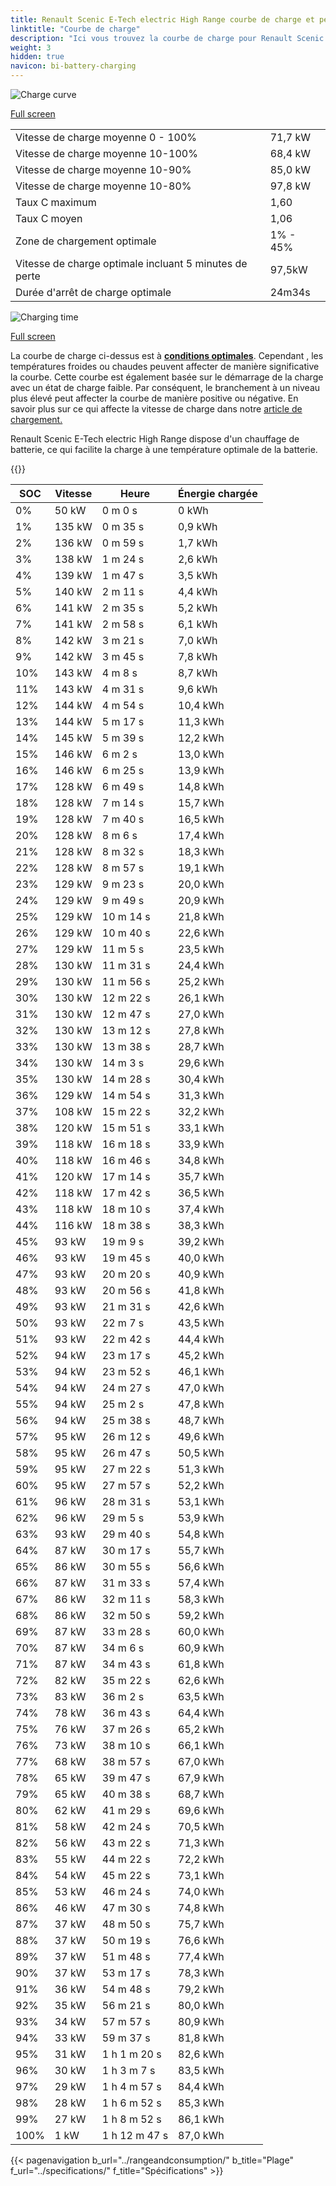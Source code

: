 ```yaml
---
title: Renault Scenic E-Tech electric High Range courbe de charge et performances
linktitle: "Courbe de charge"
description: "Ici vous trouvez la courbe de charge pour Renault Scenic E-Tech electric High Range."
weight: 3
hidden: true
navicon: bi-battery-charging
---
```

<!-- markdownlint-disable MD033 -->
<img src="/images/models/renault/scenic/scenic_e-tech_electric_high_range/chargingcurve.svg" alt="Charge curve" class="img-fluid">

[Full screen](/images/models/renault/scenic/scenic_e-tech_electric_high_range/chargingcurve.svg)


<table class="table table-striped border">
<tbody>
<tr>
<td>Vitesse de charge moyenne 0 - 100%</td><td>71,7 kW</td>
</tr>
<tr>
<td>Vitesse de charge moyenne 10-100%</td><td>68,4 kW</td>
</tr>
<tr>
<td>Vitesse de charge moyenne 10-90%</td><td>85,0 kW</td>
</tr>
<tr>
<td>Vitesse de charge moyenne 10-80%</td><td>97,8 kW</td>
</tr>
<tr>
<td>Taux C maximum</td><td>1,60</td>
</tr>
<tr>
<td>Taux C moyen</td><td>1,06</td>
</tr>
<tr>
<td>Zone de chargement optimale</td><td>1% - 45%</td>
</tr>
<tr>
<td>Vitesse de charge optimale incluant 5 minutes de perte</td><td>97,5kW</td>
</tr>
<tr>
<td>Durée d'arrêt de charge optimale</td><td>24m34s</td>
</tr>
</tbody>
</table>
<img src="/images/models/renault/scenic/scenic_e-tech_electric_high_range/chargingtime.svg" alt="Charging time" class="img-fluid">

[Full screen](/images/models/renault/scenic/scenic_e-tech_electric_high_range/chargingtime.svg)


La courbe de charge ci-dessus est à **[conditions optimales](../../../../../technology/battery/charging/#temperature)**. Cependant , les températures froides ou chaudes peuvent affecter de manière significative la courbe. Cette courbe est également basée sur le démarrage de la charge avec un état de charge faible. Par conséquent, le branchement à un niveau plus élevé peut affecter la courbe de manière positive ou négative. En savoir plus sur ce qui affecte la vitesse de charge dans notre [article de chargement.](../../../../../technology/battery/charging/)


Renault Scenic E-Tech electric High Range dispose d'un chauffage de batterie, ce qui facilite la charge à une température optimale de la batterie.


{{<evkxdisplayaddarticle />}}
<table class="table table-striped border">
<thead>
<tr><th>SOC</th><th>Vitesse</th><th>Heure</th><th>Énergie chargée</th></tr>
</thead>
<tbody>
<tr>
<td>0%</td><td>50 kW</td><td> 0 m 0 s </td><td>0 kWh </td>
</tr>
<tr>
<td>1%</td><td>135 kW</td><td> 0 m 35 s </td><td>0,9 kWh </td>
</tr>
<tr>
<td>2%</td><td>136 kW</td><td> 0 m 59 s </td><td>1,7 kWh </td>
</tr>
<tr>
<td>3%</td><td>138 kW</td><td> 1 m 24 s </td><td>2,6 kWh </td>
</tr>
<tr>
<td>4%</td><td>139 kW</td><td> 1 m 47 s </td><td>3,5 kWh </td>
</tr>
<tr>
<td>5%</td><td>140 kW</td><td> 2 m 11 s </td><td>4,4 kWh </td>
</tr>
<tr>
<td>6%</td><td>141 kW</td><td> 2 m 35 s </td><td>5,2 kWh </td>
</tr>
<tr>
<td>7%</td><td>141 kW</td><td> 2 m 58 s </td><td>6,1 kWh </td>
</tr>
<tr>
<td>8%</td><td>142 kW</td><td> 3 m 21 s </td><td>7,0 kWh </td>
</tr>
<tr>
<td>9%</td><td>142 kW</td><td> 3 m 45 s </td><td>7,8 kWh </td>
</tr>
<tr>
<td>10%</td><td>143 kW</td><td> 4 m 8 s </td><td>8,7 kWh </td>
</tr>
<tr>
<td>11%</td><td>143 kW</td><td> 4 m 31 s </td><td>9,6 kWh </td>
</tr>
<tr>
<td>12%</td><td>144 kW</td><td> 4 m 54 s </td><td>10,4 kWh </td>
</tr>
<tr>
<td>13%</td><td>144 kW</td><td> 5 m 17 s </td><td>11,3 kWh </td>
</tr>
<tr>
<td>14%</td><td>145 kW</td><td> 5 m 39 s </td><td>12,2 kWh </td>
</tr>
<tr>
<td>15%</td><td>146 kW</td><td> 6 m 2 s </td><td>13,0 kWh </td>
</tr>
<tr>
<td>16%</td><td>146 kW</td><td> 6 m 25 s </td><td>13,9 kWh </td>
</tr>
<tr>
<td>17%</td><td>128 kW</td><td> 6 m 49 s </td><td>14,8 kWh </td>
</tr>
<tr>
<td>18%</td><td>128 kW</td><td> 7 m 14 s </td><td>15,7 kWh </td>
</tr>
<tr>
<td>19%</td><td>128 kW</td><td> 7 m 40 s </td><td>16,5 kWh </td>
</tr>
<tr>
<td>20%</td><td>128 kW</td><td> 8 m 6 s </td><td>17,4 kWh </td>
</tr>
<tr>
<td>21%</td><td>128 kW</td><td> 8 m 32 s </td><td>18,3 kWh </td>
</tr>
<tr>
<td>22%</td><td>128 kW</td><td> 8 m 57 s </td><td>19,1 kWh </td>
</tr>
<tr>
<td>23%</td><td>129 kW</td><td> 9 m 23 s </td><td>20,0 kWh </td>
</tr>
<tr>
<td>24%</td><td>129 kW</td><td> 9 m 49 s </td><td>20,9 kWh </td>
</tr>
<tr>
<td>25%</td><td>129 kW</td><td> 10 m 14 s </td><td>21,8 kWh </td>
</tr>
<tr>
<td>26%</td><td>129 kW</td><td> 10 m 40 s </td><td>22,6 kWh </td>
</tr>
<tr>
<td>27%</td><td>129 kW</td><td> 11 m 5 s </td><td>23,5 kWh </td>
</tr>
<tr>
<td>28%</td><td>130 kW</td><td> 11 m 31 s </td><td>24,4 kWh </td>
</tr>
<tr>
<td>29%</td><td>130 kW</td><td> 11 m 56 s </td><td>25,2 kWh </td>
</tr>
<tr>
<td>30%</td><td>130 kW</td><td> 12 m 22 s </td><td>26,1 kWh </td>
</tr>
<tr>
<td>31%</td><td>130 kW</td><td> 12 m 47 s </td><td>27,0 kWh </td>
</tr>
<tr>
<td>32%</td><td>130 kW</td><td> 13 m 12 s </td><td>27,8 kWh </td>
</tr>
<tr>
<td>33%</td><td>130 kW</td><td> 13 m 38 s </td><td>28,7 kWh </td>
</tr>
<tr>
<td>34%</td><td>130 kW</td><td> 14 m 3 s </td><td>29,6 kWh </td>
</tr>
<tr>
<td>35%</td><td>130 kW</td><td> 14 m 28 s </td><td>30,4 kWh </td>
</tr>
<tr>
<td>36%</td><td>129 kW</td><td> 14 m 54 s </td><td>31,3 kWh </td>
</tr>
<tr>
<td>37%</td><td>108 kW</td><td> 15 m 22 s </td><td>32,2 kWh </td>
</tr>
<tr>
<td>38%</td><td>120 kW</td><td> 15 m 51 s </td><td>33,1 kWh </td>
</tr>
<tr>
<td>39%</td><td>118 kW</td><td> 16 m 18 s </td><td>33,9 kWh </td>
</tr>
<tr>
<td>40%</td><td>118 kW</td><td> 16 m 46 s </td><td>34,8 kWh </td>
</tr>
<tr>
<td>41%</td><td>120 kW</td><td> 17 m 14 s </td><td>35,7 kWh </td>
</tr>
<tr>
<td>42%</td><td>118 kW</td><td> 17 m 42 s </td><td>36,5 kWh </td>
</tr>
<tr>
<td>43%</td><td>118 kW</td><td> 18 m 10 s </td><td>37,4 kWh </td>
</tr>
<tr>
<td>44%</td><td>116 kW</td><td> 18 m 38 s </td><td>38,3 kWh </td>
</tr>
<tr>
<td>45%</td><td>93 kW</td><td> 19 m 9 s </td><td>39,2 kWh </td>
</tr>
<tr>
<td>46%</td><td>93 kW</td><td> 19 m 45 s </td><td>40,0 kWh </td>
</tr>
<tr>
<td>47%</td><td>93 kW</td><td> 20 m 20 s </td><td>40,9 kWh </td>
</tr>
<tr>
<td>48%</td><td>93 kW</td><td> 20 m 56 s </td><td>41,8 kWh </td>
</tr>
<tr>
<td>49%</td><td>93 kW</td><td> 21 m 31 s </td><td>42,6 kWh </td>
</tr>
<tr>
<td>50%</td><td>93 kW</td><td> 22 m 7 s </td><td>43,5 kWh </td>
</tr>
<tr>
<td>51%</td><td>93 kW</td><td> 22 m 42 s </td><td>44,4 kWh </td>
</tr>
<tr>
<td>52%</td><td>94 kW</td><td> 23 m 17 s </td><td>45,2 kWh </td>
</tr>
<tr>
<td>53%</td><td>94 kW</td><td> 23 m 52 s </td><td>46,1 kWh </td>
</tr>
<tr>
<td>54%</td><td>94 kW</td><td> 24 m 27 s </td><td>47,0 kWh </td>
</tr>
<tr>
<td>55%</td><td>94 kW</td><td> 25 m 2 s </td><td>47,8 kWh </td>
</tr>
<tr>
<td>56%</td><td>94 kW</td><td> 25 m 38 s </td><td>48,7 kWh </td>
</tr>
<tr>
<td>57%</td><td>95 kW</td><td> 26 m 12 s </td><td>49,6 kWh </td>
</tr>
<tr>
<td>58%</td><td>95 kW</td><td> 26 m 47 s </td><td>50,5 kWh </td>
</tr>
<tr>
<td>59%</td><td>95 kW</td><td> 27 m 22 s </td><td>51,3 kWh </td>
</tr>
<tr>
<td>60%</td><td>95 kW</td><td> 27 m 57 s </td><td>52,2 kWh </td>
</tr>
<tr>
<td>61%</td><td>96 kW</td><td> 28 m 31 s </td><td>53,1 kWh </td>
</tr>
<tr>
<td>62%</td><td>96 kW</td><td> 29 m 5 s </td><td>53,9 kWh </td>
</tr>
<tr>
<td>63%</td><td>93 kW</td><td> 29 m 40 s </td><td>54,8 kWh </td>
</tr>
<tr>
<td>64%</td><td>87 kW</td><td> 30 m 17 s </td><td>55,7 kWh </td>
</tr>
<tr>
<td>65%</td><td>86 kW</td><td> 30 m 55 s </td><td>56,6 kWh </td>
</tr>
<tr>
<td>66%</td><td>87 kW</td><td> 31 m 33 s </td><td>57,4 kWh </td>
</tr>
<tr>
<td>67%</td><td>86 kW</td><td> 32 m 11 s </td><td>58,3 kWh </td>
</tr>
<tr>
<td>68%</td><td>86 kW</td><td> 32 m 50 s </td><td>59,2 kWh </td>
</tr>
<tr>
<td>69%</td><td>87 kW</td><td> 33 m 28 s </td><td>60,0 kWh </td>
</tr>
<tr>
<td>70%</td><td>87 kW</td><td> 34 m 6 s </td><td>60,9 kWh </td>
</tr>
<tr>
<td>71%</td><td>87 kW</td><td> 34 m 43 s </td><td>61,8 kWh </td>
</tr>
<tr>
<td>72%</td><td>82 kW</td><td> 35 m 22 s </td><td>62,6 kWh </td>
</tr>
<tr>
<td>73%</td><td>83 kW</td><td> 36 m 2 s </td><td>63,5 kWh </td>
</tr>
<tr>
<td>74%</td><td>78 kW</td><td> 36 m 43 s </td><td>64,4 kWh </td>
</tr>
<tr>
<td>75%</td><td>76 kW</td><td> 37 m 26 s </td><td>65,2 kWh </td>
</tr>
<tr>
<td>76%</td><td>73 kW</td><td> 38 m 10 s </td><td>66,1 kWh </td>
</tr>
<tr>
<td>77%</td><td>68 kW</td><td> 38 m 57 s </td><td>67,0 kWh </td>
</tr>
<tr>
<td>78%</td><td>65 kW</td><td> 39 m 47 s </td><td>67,9 kWh </td>
</tr>
<tr>
<td>79%</td><td>65 kW</td><td> 40 m 38 s </td><td>68,7 kWh </td>
</tr>
<tr>
<td>80%</td><td>62 kW</td><td> 41 m 29 s </td><td>69,6 kWh </td>
</tr>
<tr>
<td>81%</td><td>58 kW</td><td> 42 m 24 s </td><td>70,5 kWh </td>
</tr>
<tr>
<td>82%</td><td>56 kW</td><td> 43 m 22 s </td><td>71,3 kWh </td>
</tr>
<tr>
<td>83%</td><td>55 kW</td><td> 44 m 22 s </td><td>72,2 kWh </td>
</tr>
<tr>
<td>84%</td><td>54 kW</td><td> 45 m 22 s </td><td>73,1 kWh </td>
</tr>
<tr>
<td>85%</td><td>53 kW</td><td> 46 m 24 s </td><td>74,0 kWh </td>
</tr>
<tr>
<td>86%</td><td>46 kW</td><td> 47 m 30 s </td><td>74,8 kWh </td>
</tr>
<tr>
<td>87%</td><td>37 kW</td><td> 48 m 50 s </td><td>75,7 kWh </td>
</tr>
<tr>
<td>88%</td><td>37 kW</td><td> 50 m 19 s </td><td>76,6 kWh </td>
</tr>
<tr>
<td>89%</td><td>37 kW</td><td> 51 m 48 s </td><td>77,4 kWh </td>
</tr>
<tr>
<td>90%</td><td>37 kW</td><td> 53 m 17 s </td><td>78,3 kWh </td>
</tr>
<tr>
<td>91%</td><td>36 kW</td><td> 54 m 48 s </td><td>79,2 kWh </td>
</tr>
<tr>
<td>92%</td><td>35 kW</td><td> 56 m 21 s </td><td>80,0 kWh </td>
</tr>
<tr>
<td>93%</td><td>34 kW</td><td> 57 m 57 s </td><td>80,9 kWh </td>
</tr>
<tr>
<td>94%</td><td>33 kW</td><td> 59 m 37 s </td><td>81,8 kWh </td>
</tr>
<tr>
<td>95%</td><td>31 kW</td><td>1 h 1 m 20 s </td><td>82,6 kWh </td>
</tr>
<tr>
<td>96%</td><td>30 kW</td><td>1 h 3 m 7 s </td><td>83,5 kWh </td>
</tr>
<tr>
<td>97%</td><td>29 kW</td><td>1 h 4 m 57 s </td><td>84,4 kWh </td>
</tr>
<tr>
<td>98%</td><td>28 kW</td><td>1 h 6 m 52 s </td><td>85,3 kWh </td>
</tr>
<tr>
<td>99%</td><td>27 kW</td><td>1 h 8 m 52 s </td><td>86,1 kWh </td>
</tr>
<tr>
<td>100%</td><td>1 kW</td><td>1 h 12 m 47 s </td><td>87,0 kWh </td>
</tr>
</tbody>
</table>


{{< pagenavigation b_url="../rangeandconsumption/" b_title="Plage" f_url="../specifications/" f_title="Spécifications" >}}
